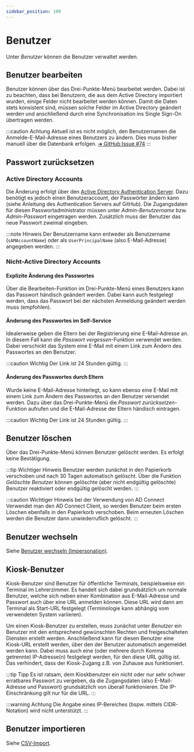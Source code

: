 ```yaml
---
sidebar_position: 100
---
```


# Benutzer

Unter *Benutzer* können die Benutzer verwaltet werden.

## Benutzer bearbeiten

Benutzer können über das Drei-Punkte-Menü bearbeitet werden. Dabei ist zu beachten, dass bei Benutzern, die aus dem 
Active Directory importiert wurden, einige Felder nicht bearbeitet werden können. Damit die Daten stets konsistent sind,
müssen solche Felder im Active Directory geändert werden und anschließend durch eine Synchronisation ins Single Sign-On
übertragen werden.

:::caution Achtung
Aktuell ist es nicht möglich, den Benutzernamen die Anmelde-E-Mail-Adresse eines Benutzers zu ändern. Dies muss bisher
manuell über die Datenbank erfolgen. [➜ GitHub Issue #74](https://github.com/SchulIT/idp/issues/74)
:::

## Passwort zurücksetzen

### Active Directory Accounts

Die Änderung erfolgt über den [Active Directory Authentication Server](../guides/active_directory/intro). Dazu benötigt
es jedoch einen Benutzeraccount, der Passwörter ändern kann (siehe Anleitung des Authentication Servers auf GitHub). Die
Zugangsdaten für diesen Passwortadministrator müssen unter *Admin-Benutzername* bzw. *Admin-Passwort* eingetragen werden.
Zusätzlich muss der Benutzer das neue Passwort zweimal eingeben.

:::note Hinweis
Der Benutzername kann entweder als Benutzername (`sAMAccountName`) oder als `UserPrincipalName` (also E-Mail-Adresse) angegeben werden.
:::

### Nicht-Active Directory Accounts

#### Explizite Änderung des Passwortes

Über die Bearbeiten-Funktion im Drei-Punkte-Menü eines Benutzers kann das Passwort händisch geändert werden. Dabei kann
auch festgelegt werden, dass das Passwort bei der nächsten Anmeldung geändert werden muss (empfohlen).

#### Änderung des Passwortes im Self-Service

Idealerweise geben die Eltern bei der Registrierung eine E-Mail-Adresse an. In diesem Fall kann die *Passwort vergessen*-Funktion
verwendet werden. Dabei verschickt das System eine E-Mail mit einem Link zum Ändern des Passwortes an den Benutzer. 

:::caution Wichtig
Der Link ist 24 Stunden gültig.
:::

#### Änderung des Passwortes durch Eltern

Wurde keine E-Mail-Adresse hinterlegt, so kann ebenso eine E-Mail mit einem Link zum Ändern des Passwortes an den Benutzer
versendet werden. Dazu über das Drei-Punkte-Menü die *Passwort zurücksetzen*-Funktion aufrufen und die E-Mail-Adresse der Eltern
händisch eintragen.

:::caution Wichtig
Der Link ist 24 Stunden gültig.
:::

## Benutzer löschen

Über das Drei-Punkte-Menü können Benutzer gelöscht werden. Es erfolgt keine Bestätigung.

:::tip Wichtiger Hinweis
Benutzer werden zunächst in den Papierkorb verschoben und nach 30 Tagen automatisch gelöscht. Über die Funktion *Gelöschte Benutzer*
können gelöschte (aber nicht endgültig gelöschte) Benutzer reaktiviert oder endgültig gelöscht werden.
:::

:::caution Wichtiger Hinweis bei der Verwendung von AD Connect
Verwendet man den AD Connect Client, so werden Benutzer beim ersten Löschen ebenfalls in den Papierkorb verschoben. Beim 
erneuten Löschen werden die Benutzer dann unwiederruflich gelöscht.
:::

## Benutzer wechseln

Siehe [Benutzer wechseln (Impersonation)](../guides/impersonation).

## Kiosk-Benutzer

Kiosk-Benutzer sind Benutzer für öffentliche Terminals, beispielsweise ein Terminal im Lehrerzimmer. Es handelt sich dabei
grundsätzlich um normale Benutzer, welche sich neben einer Kombination aus E-Mail-Adresse und Passwort auch über eine URL
anmelden können. Diese URL wird dann am Terminal als Start-URL festgelegt (Terminologie kann abhängig vom verwendeten System
variieren).

Um einen Kiosk-Benutzer zu erstellen, muss zunächst unter *Benutzer* ein Benutzer mit den entsprechend gewünschten Rechten
und freigeschalteten Diensten erstellt werden. Anschließend kann für diesen Benutzer eine Kiosk-URL erstellt werden, über
den der Benutzer automatisch angemeldet werden kann. Dabei muss auch eine (oder mehrere durch Komma getrennte) IP-Adresse(n) festgelegt werden,
für den diese URL gültig ist. Das verhindert, dass der Kiosk-Zugang z.B. von Zuhause aus funktioniert.

:::tip Tipp
Es ist ratsam, dem Kioskbenutzer ein nicht oder nur sehr schwer erratbares Passwort zu vergeben, da die Zugangsdaten (also E-Mail-Adresse
und Passwort) grundsätzlich von überall funktionieren. Die IP-Einschränkung gilt nur für die URL.
:::

:::warning Achtung
Die Angabe eines IP-Bereiches (bspw. mittels CIDR-Notation) wird nicht unterstützt.
:::

## Benutzer importieren

Siehe [CSV-Import](../import/csv).